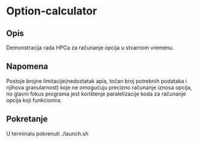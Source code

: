 # Option-calculator
## Opis
Demonstracija rada HPCa za računanje opcija u stvarnom vremenu.
## Napomena
Postoje brojne limitacije(nedostatak apia, točan broj potrebnih podataka i njihova granularnost) koje ne omogućuju precizno računanje iznosa opcija, no glavni fokus programa jest korištenje paralelizacije koda za računanje opcija koji funkcionira.
## Pokretanje
U terminalu pokrenuti ./launch.sh
